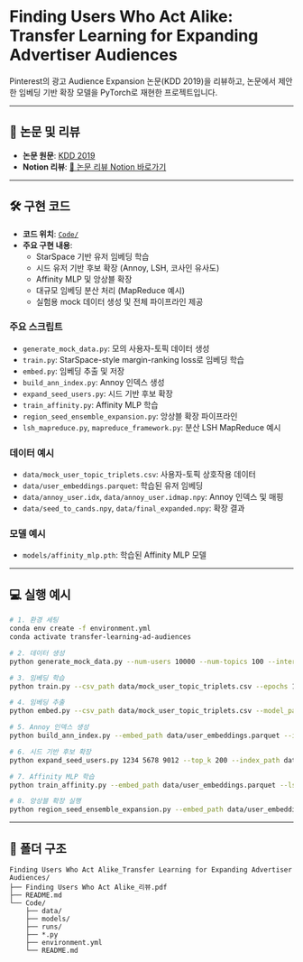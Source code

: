# Finding Users Who Act Alike: Transfer Learning for Expanding Advertiser Audiences

Pinterest의 광고 Audience Expansion 논문(KDD 2019)을 리뷰하고, 논문에서 제안한 임베딩 기반 확장 모델을 PyTorch로 재현한 프로젝트입니다.

---

## 📄 논문 및 리뷰

- **논문 원문**: [KDD 2019](https://www.pinterestlabs.com/media/phkg2uau/transferlearning-kdd2019.pdf)
- **Notion 리뷰**: [📝 논문 리뷰 Notion 바로가기](https://roasted-rake-be8.notion.site/Finding-Users-Who-Act-Alike-Transfer-Learning-for-Expanding-Advertiser-Audiences-1dc818aea60f80c0a738e856a4b1dfb2)

---

## 🛠️ 구현 코드

- **코드 위치**: [`Code/`](./Code)
- **주요 구현 내용**:
  - StarSpace 기반 유저 임베딩 학습
  - 시드 유저 기반 후보 확장 (Annoy, LSH, 코사인 유사도)
  - Affinity MLP 및 앙상블 확장
  - 대규모 임베딩 분산 처리 (MapReduce 예시)
  - 실험용 mock 데이터 생성 및 전체 파이프라인 제공

### 주요 스크립트
- `generate_mock_data.py`: 모의 사용자-토픽 데이터 생성
- `train.py`: StarSpace-style margin-ranking loss로 임베딩 학습
- `embed.py`: 임베딩 추출 및 저장
- `build_ann_index.py`: Annoy 인덱스 생성
- `expand_seed_users.py`: 시드 기반 후보 확장
- `train_affinity.py`: Affinity MLP 학습
- `region_seed_ensemble_expansion.py`: 앙상블 확장 파이프라인
- `lsh_mapreduce.py`, `mapreduce_framework.py`: 분산 LSH MapReduce 예시

### 데이터 예시
- `data/mock_user_topic_triplets.csv`: 사용자-토픽 상호작용 데이터
- `data/user_embeddings.parquet`: 학습된 유저 임베딩
- `data/annoy_user.idx`, `data/annoy_user.idmap.npy`: Annoy 인덱스 및 매핑
- `data/seed_to_cands.npy`, `data/final_expanded.npy`: 확장 결과

### 모델 예시
- `models/affinity_mlp.pth`: 학습된 Affinity MLP 모델

---

## 💻 실행 예시

```bash
# 1. 환경 세팅
conda env create -f environment.yml
conda activate transfer-learning-ad-audiences

# 2. 데이터 생성
python generate_mock_data.py --num-users 10000 --num-topics 100 --interactions-per-user 50

# 3. 임베딩 학습
python train.py --csv_path data/mock_user_topic_triplets.csv --epochs 10 --batch_size 256 --dim 32 --lr 1e-3 --margin 0.2 --es_patience 3

# 4. 임베딩 추출
python embed.py --csv_path data/mock_user_topic_triplets.csv --model_path runs/<timestamp>/user_encoder_best.pth --out_path data/user_embeddings.parquet --format parquet

# 5. Annoy 인덱스 생성
python build_ann_index.py --embed_path data/user_embeddings.parquet --index_path data/annoy_user.idx --metric angular --n_trees 50

# 6. 시드 기반 후보 확장
python expand_seed_users.py 1234 5678 9012 --top_k 200 --index_path data/annoy_user.idx --search_k 500 --pairs_out data/seed_to_cands.npy

# 7. Affinity MLP 학습
python train_affinity.py --embed_path data/user_embeddings.parquet --lsh_pairs data/seed_to_cands.npy --out_dir models --dim 32 --epochs 10 --batch 512

# 8. 앙상블 확장 실행
python region_seed_ensemble_expansion.py --embed_path data/user_embeddings.parquet --seed_ids 1234 5678 9012 --n_workers 4 --n_trees 10 --top_k_lsh 200 --top_k_final 100 --out_path data/final_expanded.npy
```

---

## 📂 폴더 구조

```
Finding Users Who Act Alike_Transfer Learning for Expanding Advertiser Audiences/
├── Finding Users Who Act Alike_리뷰.pdf
├── README.md
└── Code/
    ├── data/
    ├── models/
    ├── runs/
    ├── *.py
    ├── environment.yml
    └── README.md
```
